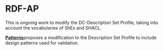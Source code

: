 # RDF-AP

This is ongoing work to modify the DC-Description Set Profile, taking into account the vocabularies of ShEx and SHACL.

[**Patterns**](Patterns.md)proposes a modification to the Description Set Profile to include design patterns used for validation.
